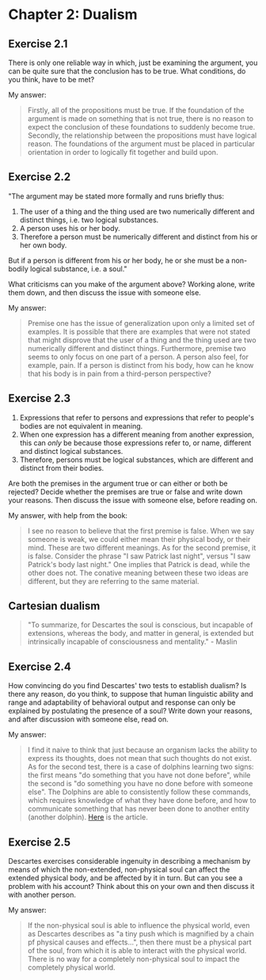 # Chapter 2: Dualism

## Exercise 2.1

There is only one reliable way in which, just be examining the argument, you can be quite sure that the conclusion has to be true. What conditions, do you think, have to be met?

My answer:

> Firstly, all of the propositions must be true. If the foundation of the argument is made on something that is not true, there is no reason to expect the conclusion of these foundations to suddenly become true. Secondly, the relationship between the propositions must have logical reason. The foundations of the argument must be placed in particular orientation in order to logically fit together and build upon.

## Exercise 2.2

"The argument may be stated more formally and runs briefly thus:

1. The user of a thing and the thing used are two numerically different and distinct things, i.e. two logical substances.
1. A person uses his or her body.
1. Therefore a person must be numerically different and distinct from his or her own body.

But if a person is different from his or her body, he or she must be a non-bodily logical substance, i.e. a soul."

What criticisms can you make of the argument above? Working alone, write them down, and then discuss the issue with someone else.

My answer:

> Premise one has the issue of generalization upon only a limited set of examples. It is possible that there are examples that were not stated that might disprove that the user of a thing and the thing used are two numerically different and distinct things. Furthermore, premise two seems to only focus on one part of a person. A person also feel, for example, pain. If a person is distinct from his body, how can he know that his body is in pain from a third-person perspective?

## Exercise 2.3

1. Expressions that refer to persons and expressions that refer to people's bodies are not equivalent in meaning.
1. When one expression has a different meaning from another expression, this can *only* be because those expressions refer to, or name, different and distinct logical substances.
1. Therefore, persons must be logical substances, which are different and distinct from their bodies.

Are both the premises in the argument true or can either or both be rejected? Decide whether the premises are true or false and write down your reasons. Then discuss the issue with someone else, before reading on.

My answer, with help from the book:

> I see no reason to believe that the first premise is false. When we say someone is weak, we could either mean their physical body, or their mind. These are two different meanings. As for the second premise, it is false. Consider the phrase "I saw Patrick last night", versus "I saw Patrick's body last night." One implies that Patrick is dead, while the other does not. The conative meaning between these two ideas are different, but they are referring to the same material.

## Cartesian dualism

> "To summarize, for Descartes the soul is conscious, but incapable of extensions, whereas the body, and matter in general, is extended but intrinsically incapable of consciousness and mentality." - Maslin

## Exercise 2.4

How convincing do you find Descartes' two tests to establish dualism? Is there any reason, do you think, to suppose that human linguistic ability and range and adaptability of behavioral output and response can only be explained by postulating the presence of a soul? Write down your reasons, and after discussion with someone else, read on.

My answer:

> I find it naive to think that just because an organism lacks the ability to express its thoughts, does not mean that such thoughts do not exist. As for the second test, there is a case of dolphins learning two signs: the first means "do something that you have not done before", while the second is "do something you have no done before with someone else". The Dolphins are able to consistently follow these commands, which requires knowledge of what they have done before, and how to communicate something that has never been done to another entity (another dolphin). [Here](https://www.pbs.org/wgbh/nova/video/how-smart-are-dolphins/) is the article.

## Exercise 2.5

Descartes exercises considerable ingenuity in describing a mechanism by means of which the non-extended, non-physical soul can affect the extended physical body, and be affected by it in turn. But can you see a problem with his account? Think about this on your own and then discuss it with another person.

My answer:

> If the non-physical soul is able to influence the physical world, even as Descartes describes as "a tiny push which is magnified by a chain pf physical causes and effects...", then there must be a physical part of the soul, from which it is able to interact with the physical world. There is no way for a completely non-physical soul to impact the completely physical world.
